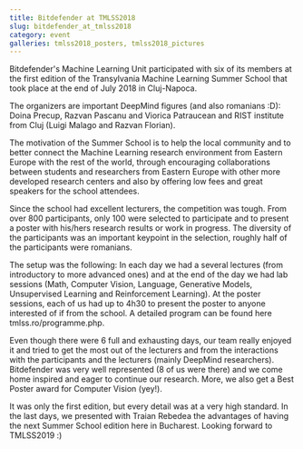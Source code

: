```yaml
---
title: Bitdefender at TMLSS2018
slug: bitdefender_at_tmlss2018
category: event
galleries: tmlss2018_posters, tmlss2018_pictures
---
```



Bitdefender's Machine Learning Unit participated with six of its members at the first edition of the Transylvania Machine Learning Summer School that took place at the end of July 2018 in Cluj-Napoca.

The organizers are important DeepMind figures (and also romanians :D): Doina Precup, Razvan Pascanu and Viorica Patraucean and RIST institute from Cluj (Luigi Malago and Razvan Florian).

The motivation of the Summer School is to help the local community and to better connect the Machine Learning research environment from Eastern Europe with the rest of the world, through encouraging collaborations between students and researchers from Eastern Europe with other more developed research centers and also by offering low fees and great speakers for the school attendees.

Since the school had excellent lecturers, the competition was tough. From over 800 participants, only 100 were selected to participate and to present a poster with his/hers research results or work in progress. The diversity of the participants was an important keypoint in the selection, roughly half of the participants were romanians.

The setup was the following: In each day we had a several lectures (from introductory to more advanced ones) and at the end of the day we had lab sessions (Math, Computer Vision, Language, Generative Models, Unsupervised Learning and Reinforcement Learning). At the poster sessions, each of us had up to 4h30 to present the poster to anyone interested of if from the school. A detailed program can be found here tmlss.ro/programme.php.

Even though there were 6 full and exhausting days, our team really enjoyed it and tried to get the most out of the lecturers and from the interactions with the participants and the lecturers (mainly DeepMind researchers). Bitdefender was very well represented (8 of us were there) and we come home inspired and eager to continue our research. More, we also get a Best Poster award for Computer Vision (yey!).

It was only the first edition, but every detail was at a very high standard. In the last days, we presented with Traian Rebedea the advantages of having the next Summer School edition here in Bucharest. Looking forward to TMLSS2019 :)
